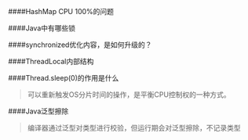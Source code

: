 ####HashMap CPU 100%的问题

####Java中有哪些锁

####synchronized优化内容，是如何升级的？

####ThreadLocal内部结构

####Thread.sleep(0)的作用是什么
> 可以重新触发OS分片时间的操作，是平衡CPU控制权的一种方式。

####Java泛型擦除
> 编译器通过泛型对类型进行校验，但运行期会对泛型擦除，不记录类型